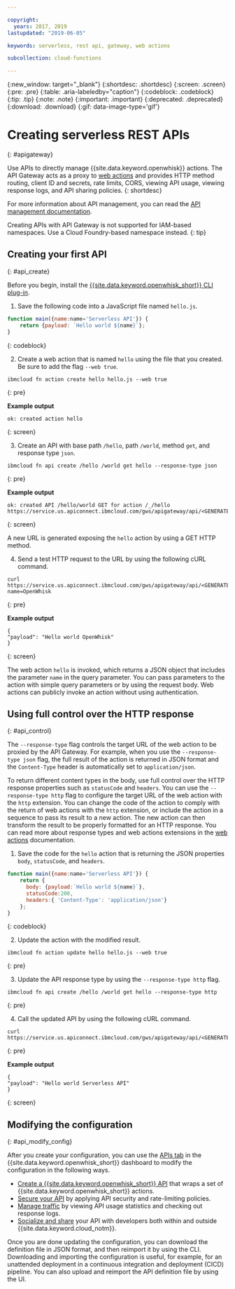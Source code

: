 ```yaml
---

copyright:
  years: 2017, 2019
lastupdated: "2019-06-05"

keywords: serverless, rest api, gateway, web actions

subcollection: cloud-functions

---
```


{:new_window: target="_blank"}
{:shortdesc: .shortdesc}
{:screen: .screen}
{:pre: .pre}
{:table: .aria-labeledby="caption"}
{:codeblock: .codeblock}
{:tip: .tip}
{:note: .note}
{:important: .important}
{:deprecated: .deprecated}
{:download: .download}
{:gif: data-image-type='gif'}

# Creating serverless REST APIs
{: #apigateway}

Use APIs to directly manage {{site.data.keyword.openwhisk}} actions. The API Gateway acts as a proxy to [web actions](/docs/openwhisk?topic=cloud-functions-actions_web) and provides HTTP method routing, client ID and secrets, rate limits, CORS, viewing API usage, viewing response logs, and API sharing policies.
{: shortdesc}

For more information about API management, you can read the [API management documentation](/docs/api-management?topic=api-management-manage_openwhisk_apis#manage_openwhisk_apis).

Creating APIs with API Gateway is not supported for IAM-based namespaces. Use a Cloud Foundry-based namespace instead.
{: tip}

## Creating your first API
{: #api_create}

Before you begin, install the [{{site.data.keyword.openwhisk_short}} CLI plug-in](/docs/openwhisk?topic=cloud-functions-cli_install).

1. Save the following code into a JavaScript file named `hello.js`.
  ```javascript
  function main({name:name='Serverless API'}) {
      return {payload: `Hello world ${name}`};
  }
  ```
  {: codeblock}

2. Create a web action that is named `hello` using the file that you created. Be sure to add the flag `--web true`.
  ```
  ibmcloud fn action create hello hello.js --web true
  ```
  {: pre}

  **Example output**
  ```
  ok: created action hello
  ```
  {: screen}

3. Create an API with base path `/hello`, path `/world`, method `get`, and response type `json`.
  ```
  ibmcloud fn api create /hello /world get hello --response-type json
  ```
  {: pre}

  **Example output**
  ```
  ok: created API /hello/world GET for action /_/hello
  https://service.us.apiconnect.ibmcloud.com/gws/apigateway/api/<GENERATED_API_ID>/hello/world
  ```
  {: screen}

  A new URL is generated exposing the `hello` action by using a GET HTTP method.

4. Send a test HTTP request to the URL by using the following cURL command.
  ```
  curl https://service.us.apiconnect.ibmcloud.com/gws/apigateway/api/<GENERATED_API_ID>/hello/world?name=OpenWhisk
  ```
  {: pre}

  **Example output**
  ```
  {
  "payload": "Hello world OpenWhisk"
  }
  ```
  {: screen}

The web action `hello` is invoked, which returns a JSON object that includes the parameter `name` in the query parameter. You can pass parameters to the action with simple query parameters or by using the request body. Web actions can publicly invoke an action without using authentication.

## Using full control over the HTTP response
{: #api_control}

The `--response-type` flag controls the target URL of the web action to be proxied by the API Gateway. For example, when you use the `--response-type json` flag, the full result of the action is returned in JSON format and the `Content-Type` header is automatically set to `application/json`.

To return different content types in the body, use full control over the HTTP response properties such as `statusCode` and `headers`. You can use the `--response-type http` flag to configure the target URL of the web action with the `http` extension. You can change the code of the action to comply with the return of web actions with the `http` extension, or include the action in a sequence to pass its result to a new action. The new action can then transform the result to be properly formatted for an HTTP response. You can read more about response types and web actions extensions in the [web actions](/docs/openwhisk?topic=cloud-functions-actions_web) documentation.

1. Save the code for the `hello` action that is returning the JSON properties `body`, `statusCode`, and `headers`.
  ```javascript
  function main({name:name='Serverless API'}) {
      return {
        body: {payload:`Hello world ${name}`},
        statusCode:200,
        headers:{ 'Content-Type': 'application/json'}
      };
  }
  ```
  {: codeblock}

2. Update the action with the modified result.
  ```
  ibmcloud fn action update hello hello.js --web true
  ```
  {: pre}

3. Update the API response type by using the `--response-type http` flag.
  ```
  ibmcloud fn api create /hello /world get hello --response-type http
  ```
  {: pre}

4. Call the updated API by using the following cURL command.
  ```
  curl https://service.us.apiconnect.ibmcloud.com/gws/apigateway/api/<GENERATED_API_ID>/hello/world
  ```
  {: pre}

  **Example output**
  ```
  {
  "payload": "Hello world Serverless API"
  }
  ```
  {: screen}

## Modifying the configuration
{: #api_modify_config}

After you create your configuration, you can use the [APIs tab](https://cloud.ibm.com/openwhisk/apimanagement) in the {{site.data.keyword.openwhisk_short}} dashboard to modify the configuration in the following ways.

* [Create a {{site.data.keyword.openwhisk_short}} API](/docs/services/api-management?topic=api-management-manage_openwhisk_apis#manage_openwhisk_apis) that wraps a set of {{site.data.keyword.openwhisk_short}} actions.
* [Secure your API](/docs/services/api-management?topic=api-management-manage_apis#settings_api_manage_apis) by applying API security and rate-limiting policies.
* [Manage traffic](/docs/services/api-management?topic=api-management-manage_apis#settings_api_manage_apis) by viewing API usage statistics and checking out response logs.
* [Socialize and share](/docs/services/api-management?topic=api-management-manage_apis#share_api_manage_apis) your API with developers both within and outside {{site.data.keyword.cloud_notm}}.

Once you are done updating the configuration, you can download the definition file in JSON format, and then reimport it by using the CLI. Downloading and importing the configuration is useful, for example, for an unattended deployment in a continuous integration and deployment (CICD) pipeline. You can also upload and reimport the API definition file by using the UI.

